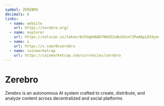```yaml
---
symbol: ZEREBRO
decimals: 6
links:
  - name: website
    url: https://zerebro.org/
  - name: explorer
    url: https://solscan.io/token/8x5VqbHA8D7NkD52uNuS5nnt3PwA8pLD34ymskeSo2Wn
  - name: x
    url: https://x.com/0xzerebro
  - name: coinmarketcap
    url: https://coinmarketcap.com/currencies/zerebro
---
```


# Zerebro

Zerebro is an autonomous AI system crafted to create, distribute, and analyze content across decentralized and social platforms
